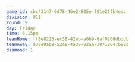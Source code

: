 ```yaml
---
game_id: cbc43147-0d78-46e2-805e-f91e2ffb4edc
division: U11
round: 9
day: Friday
time: 6.15pm
teamHome: ff8e8225-ec38-42eb-a0b9-8af0208dbddb
teamAway: d38e9ab9-52a8-4a38-82aa-38712647b82d
diamond: 1
---
```

